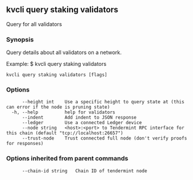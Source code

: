 <!--
title: validators
-->
## kvcli query staking validators

Query for all validators

### Synopsis

Query details about all validators on a network.

Example:
$ kvcli query staking validators

```
kvcli query staking validators [flags]
```

### Options

```
      --height int    Use a specific height to query state at (this can error if the node is pruning state)
  -h, --help          help for validators
      --indent        Add indent to JSON response
      --ledger        Use a connected Ledger device
      --node string   <host>:<port> to Tendermint RPC interface for this chain (default "tcp://localhost:26657")
      --trust-node    Trust connected full node (don't verify proofs for responses)
```

### Options inherited from parent commands

```
      --chain-id string   Chain ID of tendermint node
```

